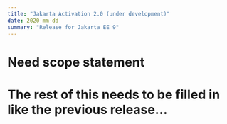 ```yaml
---
title: "Jakarta Activation 2.0 (under development)"
date: 2020-mm-dd
summary: "Release for Jakarta EE 9"
---
```

# Need scope statement

# The rest of this needs to be filled in like the previous release...
